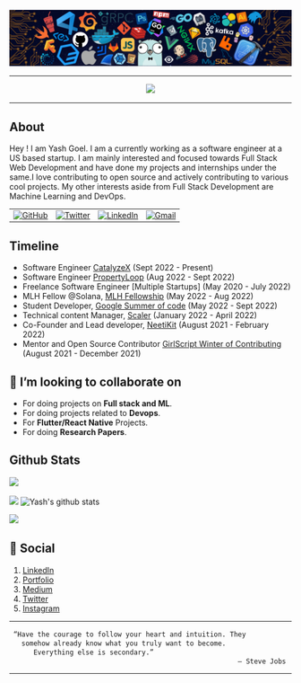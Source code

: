 <!-- ----------- HEAD SECTION ------------ -->

![banner.png](./images/github-banner.png)

<hr>

<p align="center">
  <img src="https://readme-typing-svg.herokuapp.com?color=0d8eceF&size=30&center=true&vCenter=true&width=550&height=70&lines=Hey+There+👋,+I'm+Yash;+An+Open+Source+Contributor+☀;Full+Stack+Web+Developer+💻;Loves+To+Build+Projects+🛠;A+Problem+Solver+🕵;+And+A+Data+Science+Enthusiast">
</p>

<hr>

## About

Hey ! I am Yash Goel. I am a currently working as a software engineer at a US based startup. I am mainly interested and focused towards Full Stack Web Development and have done my projects and internships under the same.I love contributing to open source and actively contributing to various cool projects. My other interests aside from Full Stack Development are Machine Learning and DevOps.

<table>
  <tr>
      <td><a href="https://github.com/Yash621"><img src="https://img.shields.io/github/followers/sayannath.svg?label=GitHub&style=social" alt="GitHub"></a></td>
    <td><a href="https://twitter.com/yashn_99"><img src="https://img.shields.io/twitter/follow/sayannath2350?label=Twitter&style=social" alt="Twitter"></a></td>
    <td><a href="https://www.linkedin.com/in/yash-goel-610543213/"><img src="https://img.shields.io/badge/LinkedIn--_.svg?style=social&logo=linkedin" alt="LinkedIn"></a></td>
    <td><a href="mailto:yg17381@gmail.com"><img src="https://img.shields.io/badge/Gmail--_.svg?style=social&logo=gmail" alt="Gmail"></a></td>
  </tr>
</table>

## Timeline

- Software Engineer [CatalyzeX](https://www.catalyzex.com/) (Sept 2022 - Present)
- Software Engineer [PropertyLoop](https://propertyloop.co.uk/more-info) (Aug 2022 - Sept 2022)
- Freelance Software Engineer [Multiple Startups] (May 2020 - July 2022)
- MLH Fellow @Solana, [MLH Fellowship](https://fellowship.mlh.io/) (May 2022 - Aug 2022)
- Student Developer, [Google Summer of code](https://summerofcode.withgoogle.com/) (May 2022 - Sept 2022)
- Technical content Manager, [Scaler](https://www.scaler.com/) (January 2022 - April 2022)
- Co-Founder and Lead developer, [NeetiKit](https://neetikit.herokuapp.com/) (August 2021 - February 2022)
- Mentor and Open Source Contributor [GirlScript Winter of Contributing](https://gwoc.girlscript.tech/) (August 2021 - December 2021)

## 👯 I’m looking to collaborate on

* For doing projects on **Full stack and ML**.
* For doing projects related to **Devops**.
* For **Flutter/React Native** Projects.
* For doing **Research Papers**.

## Github Stats

![](https://activity-graph.herokuapp.com/graph?username=yash621&theme=react-dark&hide_border=true&area=true)

<img src="https://github-readme-streak-stats.herokuapp.com/?user=Yash621">

<img src="https://github-readme-stats.vercel.app/api?username=Yash621&count_private=true&show_icons=true&theme=light" alt="Yash's github stats"/>


<br>


![](https://visitor-badge.glitch.me/badge?page_id=Yash621)


## 👨 Social

1. [LinkedIn](https://www.linkedin.com/in/yash-goel-610543213/)
2. [Portfolio](https://yash621.github.io/portfolio_me/)
3. [Medium](https://medium.com/@yg17381) 
4. [Twitter](https://twitter.com/yashn_99/)
5. [Instagram](https://www.instagram.com/yashn_99/)
<!-- 4. [YouTube](https://www.youtube.com/channel/UCiFXmQDlwmyLf8NpCy6AgHw)  -->
<hr>

```
 “Have the courage to follow your heart and intuition. They 
   somehow already know what you truly want to become.
      Everything else is secondary.”
                                                         ― Steve Jobs
```

<hr>















